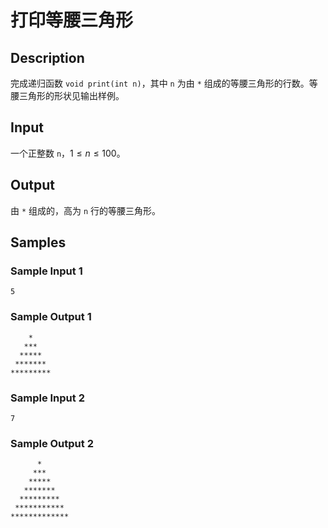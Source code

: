 # 打印等腰三角形

## Description
完成递归函数 `void print(int n)`，其中 `n` 为由 `*` 组成的等腰三角形的行数。等腰三角形的形状见输出样例。

## Input
一个正整数 `n`，$1 \le n \le 100$。

## Output
由 `*` 组成的，高为 `n` 行的等腰三角形。

## Samples
### Sample Input 1 
```
5
```

### Sample Output 1
```
    *
   ***
  *****
 *******
*********
```

### Sample Input 2 
```
7
```

### Sample Output 2
```
      *
     ***
    *****
   *******
  *********
 ***********
*************
```